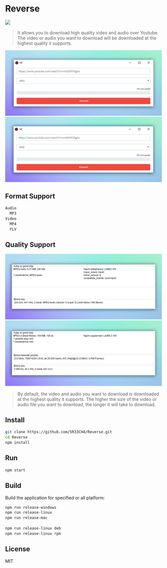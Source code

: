 # Reverse

![](src/img/icon.png)
> It allows you to download high quality video and audio over Youtube. The video or audio you want to download will be downloaded at the highest quality it supports.

![](media/Screenshot_1.jpg)
![](media/Screenshot_5.jpg)

## Format Support

```sh
Audio
  MP3
Video
  MP4
  FLV
```

## Quality Support

![](media/Screenshot_3.jpg)
![](media/Screenshot_4.jpg)

> By default, the video and audio you want to download is downloaded at the highest quality it supports. The higher the size of the video or audio file you want to download, the longer it will take to download.


## Install

```sh
git clone https://github.com/5R33CH4/Reverse.git
cd Reverse
npm install
```

## Run

```sh
npm start
```

## Build

Build the application for specified or all platform:

```sh
npm run release-windows
npm run release-linux
npm run release-mac

npm run release-linux deb
npm run release-linux rpm
```


## License

MIT
